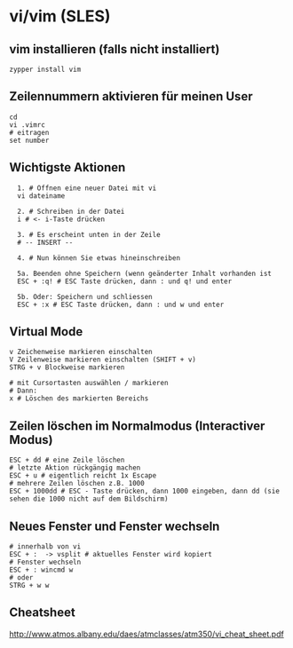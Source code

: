 # vi/vim (SLES) 

## vim installieren (falls nicht installiert) 

```
zypper install vim
```

## Zeilennummern aktivieren für meinen User 

```
cd 
vi .vimrc
# eitragen 
set number
```

## Wichtigste Aktionen 

```
  1. # Öffnen eine neuer Datei mit vi 
  vi dateiname 
  
  2. # Schreiben in der Datei 
  i # <- i-Taste drücken
  
  3. # Es erscheint unten in der Zeile 
  # -- INSERT -- 
  
  4. # Nun können Sie etwas hineinschreiben 
  
  5a. Beenden ohne Speichern (wenn geänderter Inhalt vorhanden ist  
  ESC + :q! # ESC Taste drücken, dann : und q! und enter 
  
  5b. Oder: Speichern und schliessen 
  ESC + :x # ESC Taste drücken, dann : und w und enter 
```  

## Virtual Mode 

```
v Zeichenweise markieren einschalten
V Zeilenweise markieren einschalten (SHIFT + v)
STRG + v Blockweise markieren 

# mit Cursortasten auswählen / markieren 
# Dann:
x # Löschen des markierten Bereichs 
```

## Zeilen löschen im Normalmodus (Interactiver Modus) 

```
ESC + dd # eine Zeile löschen 
# letzte Aktion rückgängig machen 
ESC + u # eigentlich reicht 1x Escape 
# mehrere Zeilen löschen z.B. 1000
ESC + 1000dd # ESC - Taste drücken, dann 1000 eingeben, dann dd (sie sehen die 1000 nicht auf dem Bildschirm) 
```

## Neues Fenster und Fenster wechseln 

```
# innerhalb von vi 
ESC + :  -> vsplit # aktuelles Fenster wird kopiert 
# Fenster wechseln 
ESC + : wincmd w 
# oder 
STRG + w w 
```

## Cheatsheet

http://www.atmos.albany.edu/daes/atmclasses/atm350/vi_cheat_sheet.pdf

